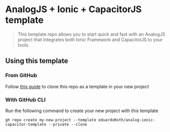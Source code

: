 # AnalogJS + Ionic + CapacitorJS template

> This template repo allows you to start quick and fast with an AnalogJS project that integrates both Ionic Framework and CapacitorJS to your tools.

## Using this template

### From GitHub

Follow [this guide](https://docs.github.com/en/repositories/creating-and-managing-repositories/creating-a-repository-from-a-template) to clone this repo as a template in your new project

### With GitHub CLI

Run the following command to create your new project with this template

```shell
gh repo create my-new-project --template eduardoRoth/analog-ionic-capacitor-template --private --clone
```
